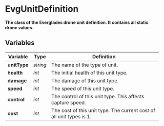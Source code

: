 # EvgUnitDefinition
**The class of the Everglades drone unit definition. It contains all static drone values.**

## Variables
|Variable       |Type       |Definition                                                             |
|---------------|-----------|-----------------------------------------------------------------------|
|**unitType**   |*string*   |The name of the type of unit.                                          |
|**health**     |*int*      |The initial health of this unit type.                                  |
|**damage**     |*int*      |The damage of this unit type.                                          |
|**speed**      |*int*      |The speed of this unit type.                                           |
|**control**    |*int*      |The control of this unit type. This affects capture speed.             |
|**cost**       |*int*      |The cost of this unit type. The current cost of all unit types is 1.   |
